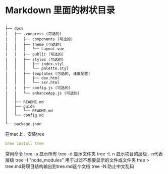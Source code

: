 # Markdown 里面的树状目录

```text
.
├── docs
│   ├── .vuepress (可选的)
│   │   ├── components (可选的)
│   │   ├── theme (可选的)
│   │   │   └── Layout.vue
│   │   ├── public (可选的)
│   │   ├── styles (可选的)
│   │   │   ├── index.styl
│   │   │   └── palette.styl
│   │   ├── templates (可选的, 谨慎配置)
│   │   │   ├── dev.html
│   │   │   └── ssr.html
│   │   ├── config.js (可选的)
│   │   └── enhanceApp.js (可选的)
│   │ 
│   ├── README.md
│   ├── guide
│   │   └── README.md
│   └── config.md
│ 
└── package.json

```

在mac上，安装tree
```yaml
brew install tree
```
常用命令
tree -a 显示所有
tree -d 显示文件夹
tree -L n 显示项目的层级，n代表层级
tree -I "node_modules" 用于过滤不想要显示的文件或文件夹
tree > tree.md将项目结构输出到tree.md这个文档
tree -N 防止中文乱码